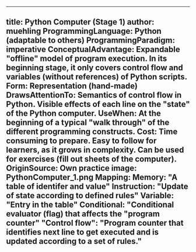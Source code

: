 
---
title: Python Computer (Stage 1)
author: muehling
ProgrammingLanguage: Python (adaptable to others)
ProgrammingParadigm: imperative
ConceptualAdvantage: Expandable "offline" model of program execution. In its beginning stage, it only covers control flow and variables (without references) of Python scripts.
Form: Representation (hand-made)
DrawsAttentionTo: Semantics of control flow in Python. Visible effects of each line on the "state" of the Python computer.
UseWhen: At the beginning of a typical "walk through" of the different programming constructs.
Cost: Time consuming to prepare. Easy to follow for learners, as it grows in complexity. Can be used for exercises (fill out sheets of the computer).
OriginSource: Own practice
image: PythonComputer_1.png
Mapping:
  Memory: "A table of identifer and value"
  Instruction: "Update of state according to defined rules"
  Variable: "Entry in the table"
  Conditional: "Conditional evaluator (flag) that affects the "program counter"
  "Control flow": "Program counter that identifies next line to get executed and is updated according to a set of rules."
---
